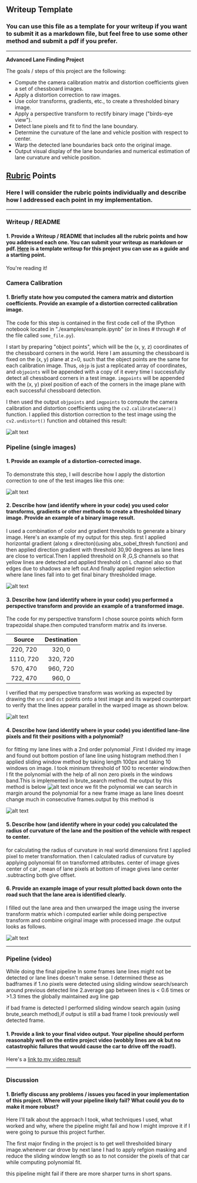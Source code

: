 ## Writeup Template

### You can use this file as a template for your writeup if you want to submit it as a markdown file, but feel free to use some other method and submit a pdf if you prefer.

---

**Advanced Lane Finding Project**

The goals / steps of this project are the following:

* Compute the camera calibration matrix and distortion coefficients given a set of chessboard images.
* Apply a distortion correction to raw images.
* Use color transforms, gradients, etc., to create a thresholded binary image.
* Apply a perspective transform to rectify binary image ("birds-eye view").
* Detect lane pixels and fit to find the lane boundary.
* Determine the curvature of the lane and vehicle position with respect to center.
* Warp the detected lane boundaries back onto the original image.
* Output visual display of the lane boundaries and numerical estimation of lane curvature and vehicle position.

[//]: # (Image References)

[undistorted]: ./output_images/undistorted_calibration2.jpg "Undistorted"
[image2]: ./test_images/test1.jpg "Road Transformed"
[binarythresholded]: ./output_images/binary_thresholded_straight_lines1.jpg "Binary thresholded"
[warped]: ./output_images/binary_warped_straight_lines1.jpg "Warped example"
[polyfit1]: ./output_images/poly_fit_1.jpg "Fit Visual 1"
[polyfit]: ./output_images/poly_fit.jpg "Fit Visual"
[Outputim]: ./output_images/final_result_image.jpg "Output"
[video1]: ./project_video_output.mp4 " output Video"


## [Rubric](https://review.udacity.com/#!/rubrics/571/view) Points

### Here I will consider the rubric points individually and describe how I addressed each point in my implementation.  

---

### Writeup / README

#### 1. Provide a Writeup / README that includes all the rubric points and how you addressed each one.  You can submit your writeup as markdown or pdf.  [Here](https://github.com/udacity/CarND-Advanced-Lane-Lines/blob/master/writeup_template.md) is a template writeup for this project you can use as a guide and a starting point.  

You're reading it!

### Camera Calibration

#### 1. Briefly state how you computed the camera matrix and distortion coefficients. Provide an example of a distortion corrected calibration image.

The code for this step is contained in the first code cell of the IPython notebook located in "./examples/example.ipynb" (or in lines # through # of the file called `some_file.py`).  

I start by preparing "object points", which will be the (x, y, z) coordinates of the chessboard corners in the world. Here I am assuming the chessboard is fixed on the (x, y) plane at z=0, such that the object points are the same for each calibration image.  Thus, `objp` is just a replicated array of coordinates, and `objpoints` will be appended with a copy of it every time I successfully detect all chessboard corners in a test image.  `imgpoints` will be appended with the (x, y) pixel position of each of the corners in the image plane with each successful chessboard detection.  

I then used the output `objpoints` and `imgpoints` to compute the camera calibration and distortion coefficients using the `cv2.calibrateCamera()` function.  I applied this distortion correction to the test image using the `cv2.undistort()` function and obtained this result: 

![alt text][undistorted]  

### Pipeline (single images)

#### 1. Provide an example of a distortion-corrected image.

To demonstrate this step, I will describe how I apply the distortion correction to one of the test images like this one:
 
![alt text][image2]

#### 2. Describe how (and identify where in your code) you used color transforms, gradients or other methods to create a thresholded binary image.  Provide an example of a binary image result.

I used a combination of color and gradient thresholds to generate a binary image. Here's an example of my output for this step.
first I applied horizontal gradient (along x directon)(using abs_sobel_thresh function) and then applied direction gradient with threshold 30,90 degrees as lane lines are close to vertical.Then I applied threshold on R ,G,S channels so that yellow lines are detected and applied threshold on L channel also so that edges due to shadows are left out.And finally applied region selection where lane lines fall into to get final binary thresholded image.

![alt text][binarythresholded]

#### 3. Describe how (and identify where in your code) you performed a perspective transform and provide an example of a transformed image.

The code for my perspective transform I chose source points which form trapezoidal shape.then computed transform matrix and its inverse.


| Source        | Destination   | 
|:-------------:|:-------------:| 
| 220, 720      | 320, 0        | 
| 1110, 720     | 320, 720      |
| 570, 470      | 960, 720      |
| 722, 470      | 960, 0        |

I verified that my perspective transform was working as expected by drawing the `src` and `dst` points onto a test image and its warped counterpart to verify that the lines appear parallel in the warped image as shown below.

![alt text][warped]

#### 4. Describe how (and identify where in your code) you identified lane-line pixels and fit their positions with a polynomial?

for fitting my lane lines with a 2nd order polynomial ,First I divided my image and found out bottom postion of lane line using histogram method.then I applied sliding window method by taking length 100px and taking 10 windows on image. I took mininum threshold of 100 to recenter window.then I fit the polynomial with the help of all non zero pixels in the windows band.This is implemented in brute_search method. the output by this method is below
![alt text][polyfit1]
once we fit the polynomial we can search in margin around the polynomial for a new frame image as lane lines doesnt change much in consecutive frames.output by this method is

![alt text][polyfit]

#### 5. Describe how (and identify where in your code) you calculated the radius of curvature of the lane and the position of the vehicle with respect to center.

for calculating the radius of curvature in real world dimensions first I applied pixel to meter transformation. then I calculated radius of curvature by applying polynomial fit on transformed attributes. center of image gives center of car , mean of lane pixels at bottom of image gives lane center .subtracting both give offset.


#### 6. Provide an example image of your result plotted back down onto the road such that the lane area is identified clearly.

I filled out the lane area and then unwarped the image using the inverse transform matrix which i computed earlier while doing perspective transform and combine original image with processed image .the output looks as follows.

![alt text][Outputim]

---

### Pipeline (video)

While doing the final pipeline 
In some frames lane lines might not be detected or lane lines doesn't make sense. I determined these as badframes if
1.no pixels were detected using sliding window search/search around previous detected line
2.average gap between lines is < 0.6 times or >1.3 times the globally maintained avg line gap

if bad frame is detected I performed sliding window search again (using brute_search method),if output is still a bad frame I took previously well detected frame.

#### 1. Provide a link to your final video output.  Your pipeline should perform reasonably well on the entire project video (wobbly lines are ok but no catastrophic failures that would cause the car to drive off the road!).

Here's a [link to my video result](./project_video_output.mp4)

---

### Discussion

#### 1. Briefly discuss any problems / issues you faced in your implementation of this project.  Where will your pipeline likely fail?  What could you do to make it more robust?

Here I'll talk about the approach I took, what techniques I used, what worked and why, where the pipeline might fail and how I might improve it if I were going to pursue this project further.  

The first major finding in the project is to get well thresholded binary image.whenever car drove by next lane I had to apply refgion masking and reduce the sliding window length so as to not consider the pixels of that car while computing polynomial fit.

this pipeline might fail if there are more sharper turns in short spans.